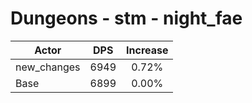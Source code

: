 # Dungeons - stm - night_fae
| Actor | DPS | Increase |
|---|:---:|:---:|
|new_changes|6949|0.72%|
|Base|6899|0.00%|
